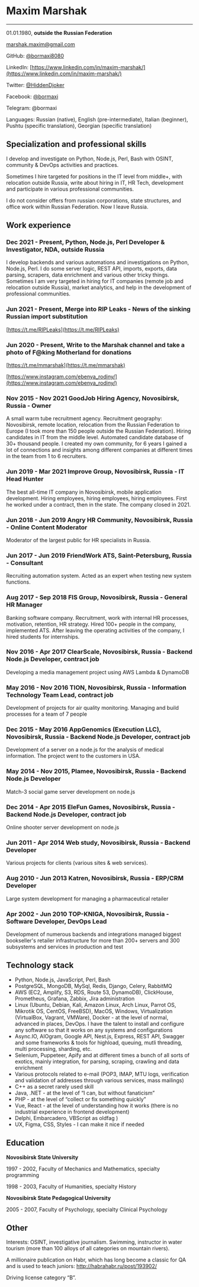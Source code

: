 # Maxim Marshak
____
01.01.1980, **outside the Russian Federation**

[marshak.maxim@gmail.com](mailto:maxim.goodjob@gmail.com)

GitHub: [@bormaxi8080](https://github.com/bormaxi8080/)

LinkedIn: [https://www.linkedin.com/in/maxim-marshak/](https://www.linkedin.com/in/maxim-marshak/)

Twitter: [@HiddenDjoker](https://twitter.com/HiddenDjoker)

Facebook: [@bormaxi](https://www.facebook.com/bormaxi/)

Telegram: @bormaxi

Languages: Russian (native), English (pre-intermediate), Italian (beginner), Pushtu (specific translation), Georgian (specific translation)

## Specialization and professional skills

I develop and investigate on Python, Node.js, Perl, Bash with OSINT, community & DevOps activities and practices.

Sometimes I hire targeted for positions in the IT level from middle+, with relocation outside Russia, write about hiring in IT, HR Tech, development and participate in various professional communities.

I do not consider offers from russian corporations, state structures, and office work within Russian Federation. Now I leave Russia.

## Work experience

### Dec 2021 - Present, Python, Node.js, Perl Developer & Investigator, NDA, outside Russia

I develop backends and various automations and investigations on Python, Node.js, Perl. I do some server logic, REST API, imports, exports, data parsing, scrapers, data enrichment and various other tricky things. Sometimes I am very targeted in hiring for IT companies (remote job and relocation outside Russia), market analytics, and help in the development of professional communities.

### Jun 2021 - Present, Merge into RIP Leaks - News of the sinking Russian import substitution

[https://t.me/RIPLeaks](https://t.me/RIPLeaks)

### Jun 2020 - Present, Write to the Marshak channel and take a photo of F@king Motherland for donations

[https://t.me/mmarshak](https://t.me/mmarshak)

[https://www.instagram.com/ebenya_rodiny/](https://www.instagram.com/ebenya_rodiny/)

### Nov 2015 - Nov 2021 GoodJob Hiring Agency, Novosibirsk, Russia - Owner

A small warm tube recruitment agency. Recruitment geography: Novosibirsk, remote location, relocation from the Russian Federation to Europe (I took more than 150 people outside the Russian Federation). Hiring candidates in IT from the middle level. Automated candidate database of 30+ thousand people. I created my own community, for 6 years I gained a lot of connections and insights among different companies at different times in the team from 1 to 6 recruiters.

### Jun 2019 - Mar 2021 Improve Group, Novosibirsk, Russia - IT Head Hunter

The best all-time IT company in Novosibirsk, mobile application development. Hiring employees, hiring employees, hiring employees. First he worked under a contract, then in the state. The company closed in 2021.

### Jun 2018 - Jun 2019 Angry HR Community, Novosibirsk, Russia - Online Content Moderator

Moderator of the largest public for HR specialists in Russia.

### Jun 2017 - Jun 2019 FriendWork ATS, Saint-Petersburg, Russia - Consultant

Recruiting automation system. Acted as an expert when testing new system functions.

### Aug 2017 - Sep 2018 FIS Group, Novosibirsk, Russia - General HR Manager

Banking software company. Recruitment, work with internal HR processes, motivation, retention, HR strategy. Hired 100+ people in the company, implemented ATS. After leaving the operating activities of the company, I hired students for internships.

### Nov 2016 - Apr 2017 ClearScale, Novosibirsk, Russia - Backend Node.js Developer, contract job

Developing a media management project using AWS Lambda & DynamoDB

### May 2016 - Nov 2016 TION, Novosibirsk, Russia - Information Technology Team Lead, contract job

Development of projects for air quality monitoring. Managing and build processes for a team of 7 people

### Dec 2015 - May 2016 AppGenomics (Execution LLC), Novosibirsk, Russia - Backend Node.js Developer, contract job

Development of a server on a node.js for the analysis of medical information. The project went to the customers in USA.

### May 2014 - Nov 2015, Plamee, Novosibirsk, Russia - Backend Node.js Developer

Match-3 social game server development on node.js

### Dec 2014 - Apr 2015 EleFun Games, Novosibirsk, Russia - Backend Node.js Developer, contract job

Online shooter server development on node.js

### Jun 2011 - Apr 2014 Web study, Novosibirsk, Russia - Backend Developer

Various projects for clients (various sites & web services).

### Aug 2010 - Jun 2013 Katren, Novosibirsk, Russia - ERP/CRM Developer

Large system development for managing a pharmaceutical retailer

### Apr 2002 - Jun 2010 TOP-KNIGA, Novosibirsk, Russia - Software Developer, DevOps Lead

Development of numerous backends and integrations managed biggest bookseller's retailer infrastructure for more than 200+ servers and 300 subsystems and services in production and test

## Technology stack

- Python, Node.js, JavaScript, Perl, Bash
- PostgreSQL, MongoDB, MySql, Redis, Django, Celery, RabbitMQ
- AWS (EC2, Amplify, S3, RDS, Route 53, DynamoDB), ClickHouse, Prometheus, Grafana, Zabbix, Jira administration
- Linux (Ubuntu, Debian, Kali, Amazon Linux, Arch Linux, Parrot OS, Mikrotik OS, CentOS, FreeBSD), MacOS, Windows, Virtualization (VirtualBox, Vagrant, VMWare), Docker - at the level of normal, advanced in places, DevOps. I have the talent to install and configure any software so that it works on any systems and configurations
- Async.IO, AIOgram, Google API, Nest.js, Express, REST API, Swagger and some frameworks & tools for highload, queuing, mutli threading, multi processing, sharding, etc.
- Selenium, Puppeteer, Apify and at different times a bunch of all sorts of exotics, mainly integration, for parsing, scraping, crawling and data enrichment
- Various protocols related to e-mail (POP3, IMAP, MTU logs, verification and validation of addresses through various services, mass mailings)
- C++ as a secret rarely used skill
- Java, .NET - at the level of “I can, but without fanaticism”
- PHP - at the level of “collect or fix something quickly”
- Vue, React - at the level of understanding how it works (there is no industrial experience in frontend development)
- Delphi, Embarcadero, VBScript as oldfag )
- UX, Figma, CSS, Styles - I can make it nice if needed

## Education

**Novosibirsk State University**

1997 - 2002, Faculty of Mechanics and Mathematics, specialty programming

1998 - 2003, Faculty of Humanities, specialty History  

**Novosibirsk State Pedagogical University**

2005 - 2007, Faculty of Psychology, specialty Clinical Psychology

## Other

Interests: OSINT, investigative journalism. Swimming, instructor in water tourism (more than 100 alloys of all categories on mountain rivers).

A millionaire publication on Habr, which has long become a classic for QA and is used to teach juniors: http://habrahabr.ru/post/193902/

Driving license category “B”.